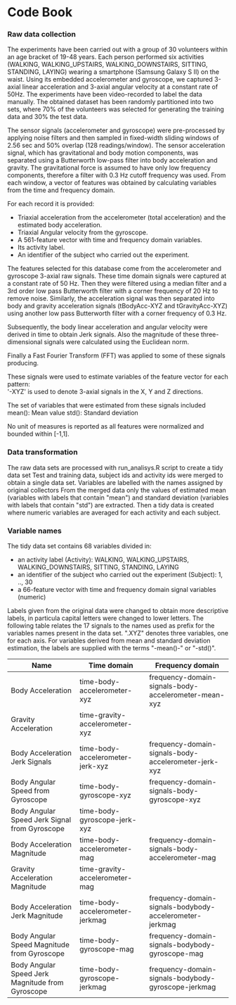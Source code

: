 
# Code Book

### Raw data collection
The experiments have been carried out with a group of 30 volunteers within an age bracket of 19-48 years. Each person performed six activities
(WALKING, WALKING_UPSTAIRS, WALKING_DOWNSTAIRS, SITTING, STANDING, LAYING) wearing a smartphone (Samsung Galaxy S II) on the waist. 
Using its embedded accelerometer and gyroscope, we captured 3-axial linear acceleration and 3-axial angular velocity at a constant rate of 50Hz.
The experiments have been video-recorded to label the data manually. The obtained dataset has been randomly partitioned into two sets, where 70% of the 
volunteers was selected for generating the training data and 30% the test data. 


The sensor signals (accelerometer and gyroscope) were pre-processed by applying noise filters and then sampled in fixed-width sliding windows of 2.56 sec 
and 50% overlap (128 readings/window). The sensor acceleration signal, which has gravitational and body motion components, was separated using a
Butterworth low-pass filter into body acceleration and gravity. The gravitational force is assumed to have only low frequency components, 
therefore a filter with 0.3 Hz cutoff frequency was used. From each window, a vector of features was obtained by calculating variables from 
the time and frequency domain. 

For each record it is provided:

- Triaxial acceleration from the accelerometer (total acceleration) and the estimated body acceleration.
- Triaxial Angular velocity from the gyroscope. 
- A 561-feature vector with time and frequency domain variables. 
- Its activity label. 
- An identifier of the subject who carried out the experiment.

The features selected for this database come from the accelerometer and gyroscope 3-axial raw signals. These time domain signals were captured at a constant rate of 50 Hz. 
Then they were filtered using a median filter and a 3rd order low pass Butterworth filter with a corner frequency of 20 Hz to remove noise. 
Similarly, the acceleration signal was then separated into body and gravity acceleration signals (tBodyAcc-XYZ and tGravityAcc-XYZ) using another 
low pass Butterworth filter with a corner frequency of 0.3 Hz. 

Subsequently, the body linear acceleration and angular velocity were derived in time to obtain Jerk signals. Also the magnitude of these three-dimensional 
signals were calculated using the Euclidean norm. 

Finally a Fast Fourier Transform (FFT) was applied to some of these signals producing. 

These signals were used to estimate variables of the feature vector for each pattern:  
'-XYZ' is used to denote 3-axial signals in the X, Y and Z directions.

The set of variables that were estimated from these signals included
mean(): Mean value
std(): Standard deviation 

No unit of measures is reported as all features were normalized and bounded within [-1,1].

### Data transformation

The raw data sets are processed with run_analisys.R script to create a tidy data set
Test and training data, subject ids and activity ids were merged to obtain a single data set. Variables are labelled with the names assigned by original collectors
From the merged data  only the values of estimated mean (variables with labels that contain "mean") and standard deviation (variables with labels that contain "std") are extracted.
Then a tidy data is created where numeric variables are averaged for each activity and each subject.

### Variable names
The tidy data set contains 68 variables divided in:

  * an activity label (Activity): WALKING, WALKING_UPSTAIRS, WALKING_DOWNSTAIRS, SITTING, STANDING, LAYING
  * an identifier of the subject who carried out the experiment (Subject): 1, .., 30
  * a 66-feature vector with time and frequency domain signal variables (numeric)

Labels given from the original data were changed to obtain more descriptive labels, in particula capital letters were changed to lower letters.
The following table relates the 17 signals to the names used as prefix for the variables names present in the data set. ".XYZ" denotes three variables, one for each axis.
For variables derived from mean and standard deviation estimation, the labels are supplied with the terms "-mean()-" or "-std()".

| **Name**                                           | **Time domain**                  | **Frequency domain**                                    |
|----------------------------------------------------|----------------------------------|---------------------------------------------------------|
| Body   Acceleration                                | time-body-accelerometer-xyz      | frequency-domain-signals-body-accelerometer-mean-xyz    |
| Gravity   Acceleration                             | time-gravity-accelerometer-xyz   |                                                         |
| Body   Acceleration Jerk Signals                   | time-body-accelerometer-jerk-xyz | frequency-domain-signals-body-accelerometer-jerk-xyz    |
| Body   Angular Speed from Gyroscope                | time-body-gyroscope-xyz          | frequency-domain-signals-body-gyroscope-xyz             |
| Body   Angular Speed Jerk Signal from Gyroscope    | time-body-gyroscope-jerk-xyz     |                                                         |
| Body   Acceleration Magnitude                      | time-body-accelerometer-mag      | frequency-domain-signals-body-accelerometer-mag         |
| Gravity   Acceleration Magnitude                   | time-gravity-accelerometer-mag   |                                                         |
| Body   Acceleration Jerk Magnitude                 | time-body-accelerometer-jerkmag  | frequency-domain-signals-bodybody-accelerometer-jerkmag |
| Body   Angular Speed Magnitude from Gyroscope      | time-body-gyroscope-mag          | frequency-domain-signals-bodybody-gyroscope-mag         |
| Body   Angular Speed Jerk Magnitude from Gyroscope | time-body-gyroscope-jerkmag      | frequency-domain-signals-bodybody-gyroscope-jerkmag     |